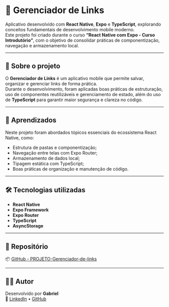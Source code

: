 # 📱 Gerenciador de Links

Aplicativo desenvolvido com **React Native**, **Expo** e **TypeScript**, explorando conceitos fundamentais de desenvolvimento mobile moderno.  
Este projeto foi criado durante o curso **“React Native com Expo - Curso Introdutório”**, com o objetivo de consolidar práticas de componentização, navegação e armazenamento local.

---

## 🚀 Sobre o projeto

O **Gerenciador de Links** é um aplicativo mobile que permite salvar, organizar e gerenciar links de forma prática.  
Durante o desenvolvimento, foram aplicadas boas práticas de estruturação, uso de componentes reutilizáveis e gerenciamento de estado, além do uso de **TypeScript** para garantir maior segurança e clareza no código.

---

## 🧠 Aprendizados

Neste projeto foram abordados tópicos essenciais do ecossistema React Native, como:

- Estrutura de pastas e componentização;  
- Navegação entre telas com Expo Router;  
- Armazenamento de dados local;  
- Tipagem estática com TypeScript;  
- Boas práticas de organização e manutenção de código.  

---

## 🛠️ Tecnologias utilizadas

- **React Native**  
- **Expo Framework**  
- **Expo Router**  
- **TypeScript**  
- **AsyncStorage**  

---

## 🔗 Repositório

📦 [GitHub - PROJETO-Gerenciador-de-links](https://github.com/RElSLIMA/PROJETO-Gerenciador-de-links.git)

---

## 👨‍💻 Autor

Desenvolvido por **Gabriel**  
🔗 [LinkedIn](https://www.linkedin.com/in/gabriel-reis-b8b152198) • [GitHub](https://github.com/RElSLIMA)
